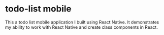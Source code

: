 # todo-list mobile
This a todo list mobile application I built using React Native.
It demonstrates my ability to work with React Native and create class components in React.
